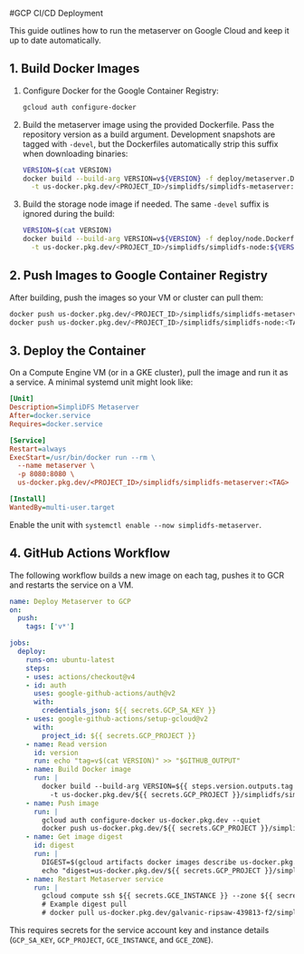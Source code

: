 #GCP CI/CD Deployment

This guide outlines how to run the metaserver on Google Cloud and keep it up to date automatically.

## 1. Build Docker Images
1. Configure Docker for the Google Container Registry:
   ```sh
   gcloud auth configure-docker
   ```
2. Build the metaserver image using the provided Dockerfile. Pass the repository
   version as a build argument. Development snapshots are tagged with `-devel`,
   but the Dockerfiles automatically strip this suffix when downloading
   binaries:
   ```sh
   VERSION=$(cat VERSION)
   docker build --build-arg VERSION=v${VERSION} -f deploy/metaserver.Dockerfile \
     -t us-docker.pkg.dev/<PROJECT_ID>/simplidfs/simplidfs-metaserver:${VERSION} .
   ```
3. Build the storage node image if needed. The same `-devel` suffix is ignored
   during the build:
   ```sh
   VERSION=$(cat VERSION)
   docker build --build-arg VERSION=v${VERSION} -f deploy/node.Dockerfile \
     -t us-docker.pkg.dev/<PROJECT_ID>/simplidfs/simplidfs-node:${VERSION} .
   ```

## 2. Push Images to Google Container Registry
After building, push the images so your VM or cluster can pull them:
```sh
docker push us-docker.pkg.dev/<PROJECT_ID>/simplidfs/simplidfs-metaserver:<TAG>
docker push us-docker.pkg.dev/<PROJECT_ID>/simplidfs/simplidfs-node:<TAG>
```

## 3. Deploy the Container
On a Compute Engine VM (or in a GKE cluster), pull the image and run it as a service. A minimal systemd unit might look like:
```ini
[Unit]
Description=SimpliDFS Metaserver
After=docker.service
Requires=docker.service

[Service]
Restart=always
ExecStart=/usr/bin/docker run --rm \
  --name metaserver \
  -p 8080:8080 \
  us-docker.pkg.dev/<PROJECT_ID>/simplidfs/simplidfs-metaserver:<TAG>

[Install]
WantedBy=multi-user.target
```
Enable the unit with `systemctl enable --now simplidfs-metaserver`.

## 4. GitHub Actions Workflow
The following workflow builds a new image on each tag, pushes it to GCR and restarts the service on a VM.
```yaml
name: Deploy Metaserver to GCP
on:
  push:
    tags: ['v*']

jobs:
  deploy:
    runs-on: ubuntu-latest
    steps:
    - uses: actions/checkout@v4
    - id: auth
      uses: google-github-actions/auth@v2
      with:
        credentials_json: ${{ secrets.GCP_SA_KEY }}
    - uses: google-github-actions/setup-gcloud@v2
      with:
        project_id: ${{ secrets.GCP_PROJECT }}
    - name: Read version
      id: version
      run: echo "tag=v$(cat VERSION)" >> "$GITHUB_OUTPUT"
    - name: Build Docker image
      run: |
        docker build --build-arg VERSION=${{ steps.version.outputs.tag }} -f deploy/metaserver.Dockerfile \
          -t us-docker.pkg.dev/${{ secrets.GCP_PROJECT }}/simplidfs/simplidfs-metaserver:${{ github.sha }} .
    - name: Push image
      run: |
        gcloud auth configure-docker us-docker.pkg.dev --quiet
        docker push us-docker.pkg.dev/${{ secrets.GCP_PROJECT }}/simplidfs/simplidfs-metaserver:${{ github.sha }}
    - name: Get image digest
      id: digest
      run: |
        DIGEST=$(gcloud artifacts docker images describe us-docker.pkg.dev/${{ secrets.GCP_PROJECT }}/simplidfs/simplidfs-metaserver:${{ github.sha }} --format='value(image_summary.digest)')
        echo "digest=us-docker.pkg.dev/${{ secrets.GCP_PROJECT }}/simplidfs/simplidfs-metaserver@${DIGEST}" >> "$GITHUB_OUTPUT"
    - name: Restart Metaserver service
      run: |
        gcloud compute ssh ${{ secrets.GCE_INSTANCE }} --zone ${{ secrets.GCE_ZONE }} --command='sudo docker pull ${{ steps.digest.outputs.digest }} && sudo systemctl restart simplidfs-metaserver'
        # Example digest pull
        # docker pull us-docker.pkg.dev/galvanic-ripsaw-439813-f2/simplidfs/simplidfs-metaserver@sha256:d1d57720f635303c677d97a8ad9e986c2bed022e23069a4ca3904a9d87783e4c
```
This requires secrets for the service account key and instance details (`GCP_SA_KEY`, `GCP_PROJECT`, `GCE_INSTANCE`, and `GCE_ZONE`).
